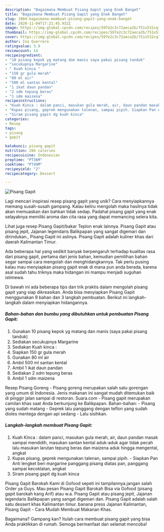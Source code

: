 ```yaml
---
description: "Bagaimana Membuat Pisang Gapit yang Enak Banget"
title: "Bagaimana Membuat Pisang Gapit yang Enak Banget"
slug: 1804-bagaimana-membuat-pisang-gapit-yang-enak-banget
date: 2020-11-04T17:21:45.932Z
image: https://img-global.cpcdn.com/recipes/597e2c3c72aeca2b/751x532cq70/pisang-gapit-foto-resep-utama.jpg
thumbnail: https://img-global.cpcdn.com/recipes/597e2c3c72aeca2b/751x532cq70/pisang-gapit-foto-resep-utama.jpg
cover: https://img-global.cpcdn.com/recipes/597e2c3c72aeca2b/751x532cq70/pisang-gapit-foto-resep-utama.jpg
author: Ina Guerrero
ratingvalue: 3.9
reviewcount: 14
recipeingredient:
- "10 pisang kepok yg matang dan manis saya pakai pisang tanduk"
- "secukupnya Margarine"
- " Kuah kinca "
- "150 gr gula merah"
- "80 ml air"
- "500 ml santan kental"
- "1 ikat daun pandan"
- "2 sdm tepung beras"
- "1 sdm maizena"
recipeinstructions:
- "Kuah Kinca : dalam panci, masukan gula merah, air, daun pandan masak sampai mendidih, masukan santan kental aduk-aduk agar tidak pecah lalu masukan larutan tepung beras dan maizena aduk hingga mengental, angkat"
- "Kupas pisang, geprek mengunakan talenan, sampai pipih. Siapkan Pan Anti lengket beri margarine panggang pisang diatas pan, panggang sampai kecoklatan, angkat"
- "Siram pisang gapit dg kuah kinca"
categories:
- Resep
tags:
- pisang
- gapit

katakunci: pisang gapit 
nutrition: 204 calories
recipecuisine: Indonesian
preptime: "PT36M"
cooktime: "PT49M"
recipeyield: "2"
recipecategory: Dessert

---
```



![Pisang Gapit](https://img-global.cpcdn.com/recipes/597e2c3c72aeca2b/751x532cq70/pisang-gapit-foto-resep-utama.jpg)

Lagi mencari inspirasi resep pisang gapit yang unik? Cara menyiapkannya memang susah-susah gampang. Kalau keliru mengolah maka hasilnya tidak akan memuaskan dan bahkan tidak sedap. Padahal pisang gapit yang enak selayaknya memiliki aroma dan cita rasa yang dapat memancing selera kita.

Lihat juga resep Pisang Gapit/bakar Teplon enak lainnya. Pisang Gapit atau pisang jepit, Jajanan legendaris Balikpapan yang sangat digemari dan dirindukan., Pisang Gapit ini aslinya. Pisang Gapit adalah kuliner khas dari daerah Kalimantan Timur.

Ada beberapa hal yang sedikit banyak berpengaruh terhadap kualitas rasa dari pisang gapit, pertama dari jenis bahan, kemudian pemilihan bahan segar sampai cara mengolah dan menghidangkannya. Tak perlu pusing kalau mau menyiapkan pisang gapit enak di mana pun anda berada, karena asal sudah tahu triknya maka hidangan ini mampu menjadi suguhan istimewa.


Di bawah ini ada beberapa tips dan trik praktis dalam mengolah pisang gapit yang siap dikreasikan. Anda bisa menyiapkan Pisang Gapit menggunakan 9 bahan dan 3 langkah pembuatan. Berikut ini langkah-langkah dalam menyiapkan hidangannya.

<!--inarticleads1-->

##### Bahan-bahan dan bumbu yang dibutuhkan untuk pembuatan Pisang Gapit:

1. Gunakan 10 pisang kepok yg matang dan manis (saya pakai pisang tanduk)
1. Sediakan secukupnya Margarine
1. Sediakan  Kuah kinca :
1. Siapkan 150 gr gula merah
1. Gunakan 80 ml air
1. Ambil 500 ml santan kental
1. Ambil 1 ikat daun pandan
1. Sediakan 2 sdm tepung beras
1. Ambil 1 sdm maizena


Resep Pisang Goreng - Pisang goreng merupakan salah satu gorengan yang umum di Indonesia. Jenis makanan ini sangat mudah ditemukan baik di pinggir jalan sampai di restoran. Suara.com - Pisang gapit merupakan camilan khas saat Anda berkunjung ke Balikpapan. Bahan-bahan: - Pisang yang sudah matang - Geprek lalu panggang dengan teflon yang sudah dioles mentega dengan api sedang - Lalu sisihkan. 

<!--inarticleads2-->

##### Langkah-langkah membuat Pisang Gapit:

1. Kuah Kinca : dalam panci, masukan gula merah, air, daun pandan masak sampai mendidih, masukan santan kental aduk-aduk agar tidak pecah lalu masukan larutan tepung beras dan maizena aduk hingga mengental, angkat
1. Kupas pisang, geprek mengunakan talenan, sampai pipih. - Siapkan Pan Anti lengket beri margarine panggang pisang diatas pan, panggang sampai kecoklatan, angkat
1. Siram pisang gapit dg kuah kinca


Pisang Gapit Barokah Kami di Gofood sepeti ini tampilannya.jangan salah Order ya Guys. Mau pesan Pisang Gapit Barokah Bisa via Gofood (pisang gapit barokah kang Arif) atau w.a. Pisang Gapit atau pisang jepit, Jajanan legendaris Balikpapan yang sangat digemari dan. Pisang Gapit adalah salah satu dessert khas Kalimantan timur. banana press Jajanan Kalimantan, Pisang Gapit - Cara Mudah Membuat Makanan Khas. 

Bagaimana? Gampang kan? Itulah cara membuat pisang gapit yang bisa Anda praktikkan di rumah. Semoga bermanfaat dan selamat mencoba!
